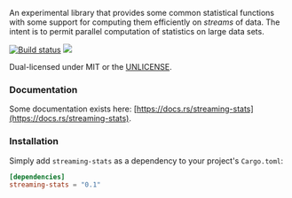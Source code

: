 An experimental library that provides some common statistical functions with
some support for computing them efficiently on *streams* of data. The intent
is to permit parallel computation of statistics on large data sets.

[![Build status](https://api.travis-ci.org/BurntSushi/rust-stats.png)](https://travis-ci.org/BurntSushi/rust-stats)
[![](http://meritbadge.herokuapp.com/streaming-stats)](https://crates.io/crates/streaming-stats)

Dual-licensed under MIT or the [UNLICENSE](http://unlicense.org).


### Documentation

Some documentation exists here:
[https://docs.rs/streaming-stats](https://docs.rs/streaming-stats).


### Installation

Simply add `streaming-stats` as a dependency to your project's `Cargo.toml`:

```toml
[dependencies]
streaming-stats = "0.1"
```
